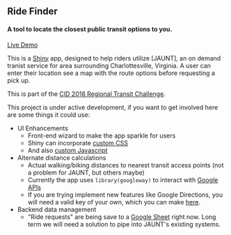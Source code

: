 ## Ride Finder
#### A tool to locate the closest public transit options to you.
[Live Demo](https://nathanday.shinyapps.io/ride_finder/)

This is a [Shiny](https://shiny.rstudio.com/) app, designed to help riders utilize [JAUNT], an on demand tranist service for area surrounding Charlottesville, Virginia. A user can enter their location see a map with the route options before requesting a pick up.

This is part of the [CID 2018 Regional Transit Challenge](https://github.com/Smart-Cville/CID-2018-Regional-Transit-Challenge).

This project is under active development, if you want to get involved here are some things it could use:

* UI Enhancements
    + Front-end wizard to make the app sparkle for users
    + Shiny can incorporate [custom CSS](https://shiny.rstudio.com/articles/css.html)
    + And also [custom Javascript](https://shiny.rstudio.com/articles/packaging-javascript.html)
* Alternate distance calculations
    + Actual walking/biking distances to nearest transit access points (not a problem for JAUNT, but others maybe)
    + Currently the app uses `library(googleway)` to interact with [Google APIs](https://developers.google.com/maps/documentation/directions/start)
    + If you are trying implement new features like Google Directions, you will need a valid key of your own, which you can make [here](https://developers.google.com/maps/documentation/directions/get-api-key).
* Backend data management
    + "Ride requests" are being save to a [Google Sheet](https://docs.google.com/spreadsheets/d/1MNdUOi-l6A863MUwp-LwxxBEG71d4zf_NRJ-pTF5eh4/edit#gid=0) right now. Long term we will need a solution to pipe into JAUNT's existing systems.


